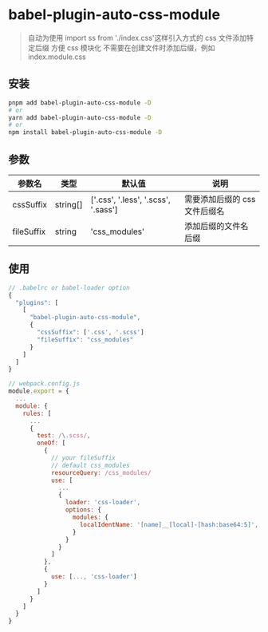 # babel-plugin-auto-css-module

> 自动为使用 import ss from './index.css'这样引入方式的 css 文件添加特定后缀
> 方便 css 模块化
> 不需要在创建文件时添加后缀，例如 index.module.css

## 安装

```bash
pnpm add babel-plugin-auto-css-module -D
# or
yarn add babel-plugin-auto-css-module -D
# or
npm install babel-plugin-auto-css-module -D
```

## 参数

| 参数名     | 类型     | 默认值                              | 说明                          |
| ---------- | -------- | ----------------------------------- | ----------------------------- |
| cssSuffix  | string[] | ['.css', '.less', '.scss', '.sass'] | 需要添加后缀的 css 文件后缀名 |
| fileSuffix | string   | 'css_modules'                       | 添加后缀的文件名后缀          |

## 使用

```js
// .babelrc or babel-loader option
{
  "plugins": [
    [
      "babel-plugin-auto-css-module",
      {
        "cssSuffix": ['.css', '.scss']
        "fileSuffix": "css_modules"
      }
    ]
  ]
}
```

```js
// webpack.config.js
module.export = {
  ...
  module: {
    rules: [
      ...
      {
        test: /\.scss/,
        oneOf: [
          {
            // your fileSuffix
            // default css_modules
            resourceQuery: /css_modules/
            use: [
              ...
              {
                loader: 'css-loader',
                options: {
                  modules: {
                    localIdentName: '[name]__[local]-[hash:base64:5]',
                  }
                }
              }
            ]
          },
          {
            use: [..., 'css-loader']
          }
        ]
      }
    ]
  }
}
```
